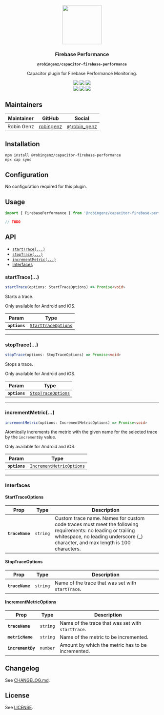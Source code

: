<p align="center"><br><img src="https://user-images.githubusercontent.com/236501/85893648-1c92e880-b7a8-11ea-926d-95355b8175c7.png" width="128" height="128" /></p>
<h3 align="center">Firebase Performance</h3>
<p align="center"><strong><code>@robingenz/capacitor-firebase-performance</code></strong></p>
<p align="center">
  Capacitor plugin for Firebase Performance Monitoring. 
</p>

<p align="center">
  <img src="https://img.shields.io/maintenance/yes/2021?style=flat-square" />
  <a href="https://github.com/robingenz/capacitor-firebase-performance/actions?query=workflow%3A%22CI%22"><img src="https://img.shields.io/github/workflow/status/robingenz/capacitor-firebase-performance/CI/main?style=flat-square" /></a>
  <a href="https://www.npmjs.com/package/@robingenz/capacitor-firebase-performance"><img src="https://img.shields.io/npm/l/@robingenz/capacitor-firebase-performance?style=flat-square" /></a>
<br>
  <a href="https://www.npmjs.com/package/@robingenz/capacitor-firebase-performance"><img src="https://img.shields.io/npm/dw/@robingenz/capacitor-firebase-performance?style=flat-square" /></a>
  <a href="https://www.npmjs.com/package/@robingenz/capacitor-firebase-performance"><img src="https://img.shields.io/npm/v/@robingenz/capacitor-firebase-performance?style=flat-square" /></a>
<!-- ALL-CONTRIBUTORS-BADGE:START - Do not remove or modify this section -->
<a href="#contributors-"><img src="https://img.shields.io/badge/all%20contributors-1-orange?style=flat-square" /></a>
<!-- ALL-CONTRIBUTORS-BADGE:END -->
</p>

## Maintainers

| Maintainer | GitHub                                    | Social                                        |
| ---------- | ----------------------------------------- | --------------------------------------------- |
| Robin Genz | [robingenz](https://github.com/robingenz) | [@robin_genz](https://twitter.com/robin_genz) |

## Installation

```bash
npm install @robingenz/capacitor-firebase-performance
npx cap sync
```

## Configuration

No configuration required for this plugin.

<!-- ## Demo

A working example can be found here: [robingenz/capacitor-plugin-demo](https://github.com/robingenz/capacitor-plugin-demo) -->

## Usage

```typescript
import { FirebasePerformance } from '@robingenz/capacitor-firebase-performance';

// TODO
```

## API

<docgen-index>

* [`startTrace(...)`](#starttrace)
* [`stopTrace(...)`](#stoptrace)
* [`incrementMetric(...)`](#incrementmetric)
* [Interfaces](#interfaces)

</docgen-index>

<docgen-api>
<!--Update the source file JSDoc comments and rerun docgen to update the docs below-->

### startTrace(...)

```typescript
startTrace(options: StartTraceOptions) => Promise<void>
```

Starts a trace.

Only available for Android and iOS.

| Param         | Type                                                            |
| ------------- | --------------------------------------------------------------- |
| **`options`** | <code><a href="#starttraceoptions">StartTraceOptions</a></code> |

--------------------


### stopTrace(...)

```typescript
stopTrace(options: StopTraceOptions) => Promise<void>
```

Stops a trace.

Only available for Android and iOS.

| Param         | Type                                                          |
| ------------- | ------------------------------------------------------------- |
| **`options`** | <code><a href="#stoptraceoptions">StopTraceOptions</a></code> |

--------------------


### incrementMetric(...)

```typescript
incrementMetric(options: IncrementMetricOptions) => Promise<void>
```

Atomically increments the metric with the given name for the selected trace by the `incrementBy` value.

Only available for Android and iOS.

| Param         | Type                                                                      |
| ------------- | ------------------------------------------------------------------------- |
| **`options`** | <code><a href="#incrementmetricoptions">IncrementMetricOptions</a></code> |

--------------------


### Interfaces


#### StartTraceOptions

| Prop            | Type                | Description                                                                                                                                                                                     |
| --------------- | ------------------- | ----------------------------------------------------------------------------------------------------------------------------------------------------------------------------------------------- |
| **`traceName`** | <code>string</code> | Custom trace name. Names for custom code traces must meet the following requirements: no leading or trailing whitespace, no leading underscore (_) character, and max length is 100 characters. |


#### StopTraceOptions

| Prop            | Type                | Description                                       |
| --------------- | ------------------- | ------------------------------------------------- |
| **`traceName`** | <code>string</code> | Name of the trace that was set with `startTrace`. |


#### IncrementMetricOptions

| Prop              | Type                | Description                                       |
| ----------------- | ------------------- | ------------------------------------------------- |
| **`traceName`**   | <code>string</code> | Name of the trace that was set with `startTrace`. |
| **`metricName`**  | <code>string</code> | Name of the metric to be incremented.             |
| **`incrementBy`** | <code>number</code> | Amount by which the metric has to be incremented. |

</docgen-api>

## Changelog

See [CHANGELOG.md](https://github.com/robingenz/capacitor-firebase-performance/blob/master/CHANGELOG.md).

## License

See [LICENSE](https://github.com/robingenz/capacitor-firebase-performance/blob/master/LICENSE).

